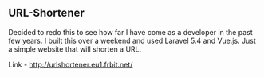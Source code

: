 ## URL-Shortener

Decided to redo this to see how far I have come as a developer in the past few years. I built this over a weekend and used Laravel 5.4 and Vue.js. Just a simple website that will shorten a URL.

Link - http://urlshortener.eu1.frbit.net/